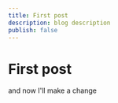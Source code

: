 ```yaml
---
title: First post
description: blog description
publish: false
---
```


# First post
and now I'll make a change
